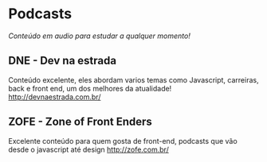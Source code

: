 # Podcasts

*Conteúdo em audio para estudar a qualquer momento!*

## DNE - Dev na estrada
Conteúdo excelente, eles abordam varios temas como Javascript, carreiras, back e front end, um dos melhores da atualidade!
http://devnaestrada.com.br/

## ZOFE - Zone of Front Enders
Excelente conteúdo para quem gosta de front-end, podcasts que vão desde o javascript até design
http://zofe.com.br/
